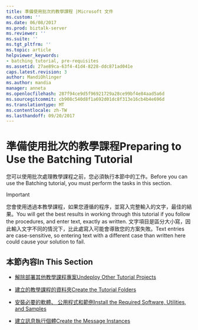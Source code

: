 ```yaml
---
title: 準備使用批次的教學課程 |Microsoft 文件
ms.custom: ''
ms.date: 06/08/2017
ms.prod: biztalk-server
ms.reviewer: ''
ms.suite: ''
ms.tgt_pltfrm: ''
ms.topic: article
helpviewer_keywords:
- batching tutorial, pre-requisites
ms.assetid: 27ae89ca-63f4-41d4-8228-ddc871ad041e
caps.latest.revision: 3
author: MandiOhlinger
ms.author: mandia
manager: anneta
ms.openlocfilehash: 287f94ce9d5f96921729a28ce99bf4e84aad5a6d
ms.sourcegitcommit: cb908c540d8f1a692d01dc8f313e16cb4b4e696d
ms.translationtype: MT
ms.contentlocale: zh-TW
ms.lasthandoff: 09/20/2017
---
```

# <a name="preparing-to-use-the-batching-tutorial"></a><span data-ttu-id="f80e6-102">準備使用批次的教學課程</span><span class="sxs-lookup"><span data-stu-id="f80e6-102">Preparing to Use the Batching Tutorial</span></span>
<span data-ttu-id="f80e6-103">您可以使用批次處理教學課程之前，您必須執行本節中的工作。</span><span class="sxs-lookup"><span data-stu-id="f80e6-103">Before you can use the Batching tutorial, you must perform the tasks in this section.</span></span>  
  
> [!IMPORTANT]
>  <span data-ttu-id="f80e6-104">您會使用透過本教學課程，如果您遵循的程序，並寫入完整輸入的文字，最佳的結果。</span><span class="sxs-lookup"><span data-stu-id="f80e6-104">You will get the best results in working through this tutorial if you follow the procedures, and enter text, exactly as written.</span></span> <span data-ttu-id="f80e6-105">文字項目是區分大小寫，因此輸入文字不同的情況下，比此處寫入可能會導致您的方案失敗。</span><span class="sxs-lookup"><span data-stu-id="f80e6-105">Text entries are case-sensitive, so entering text with a different case than written here could cause your solution to fail.</span></span>  
  
## <a name="in-this-section"></a><span data-ttu-id="f80e6-106">本節內容</span><span class="sxs-lookup"><span data-stu-id="f80e6-106">In This Section</span></span>  
  
-   [<span data-ttu-id="f80e6-107">解除部署其他教學課程專案</span><span class="sxs-lookup"><span data-stu-id="f80e6-107">Undeploy Other Tutorial Projects</span></span>](../../adapters-and-accelerators/accelerator-hl7/undeploy-other-tutorial-projects.md)  
  
-   [<span data-ttu-id="f80e6-108">建立的教學課程的資料夾</span><span class="sxs-lookup"><span data-stu-id="f80e6-108">Create the Tutorial Folders</span></span>](../../adapters-and-accelerators/accelerator-hl7/create-the-tutorial-folders.md)  
  
-   [<span data-ttu-id="f80e6-109">安裝必要的軟體、 公用程式和範例</span><span class="sxs-lookup"><span data-stu-id="f80e6-109">Install the Required Software, Utilities, and Samples</span></span>](../../adapters-and-accelerators/accelerator-hl7/install-the-required-software-utilities-and-samples.md)  
  
-   [<span data-ttu-id="f80e6-110">建立訊息執行個體</span><span class="sxs-lookup"><span data-stu-id="f80e6-110">Create the Message Instances</span></span>](../../adapters-and-accelerators/accelerator-hl7/create-the-message-instances.md)